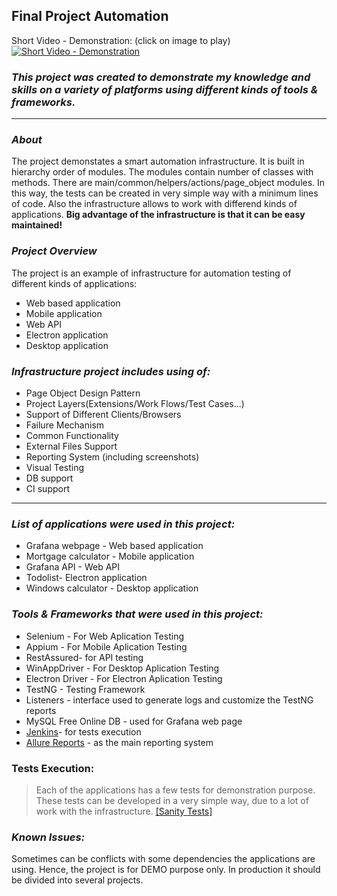 ## **Final Project Automation**
Short Video - Demonstration: (click on image to play)
[![Short Video - Demonstration](https://i.imgur.com/8NZ2zWs.png)](https://youtu.be/Kf18-mCF3Ro)

### **_This project was created to demonstrate my knowledge and skills on a variety of platforms using different kinds of tools & frameworks._**
***
### _About_
The project demonstates a smart automation infrastructure. It is built in hierarchy order of modules. The modules contain number of classes with methods.
There are main/common/helpers/actions/page_object modules.
In this way, the tests can be created in very simple way with a minimum lines of code.
Also the infrastructure allows to work with differend kinds of applications.
**Big advantage of the infrastructure is that it can be easy maintained!**

### _Project Overview_

The project is an example of infrastructure for automation testing of different kinds of applications:
* Web based application
* Mobile application
* Web API
* Electron application
* Desktop application

### **_Infrastructure project includes using of:_**
* Page Object Design Pattern
* Project Layers(Extensions/Work Flows/Test Cases...)
* Support of Different Clients/Browsers
* Failure Mechanism
* Common Functionality
* External Files Support
* Reporting System (including screenshots)
* Visual Testing
* DB support
* CI support  

***

### _List of applications were used in this project:_
* Grafana webpage - Web based application
* Mortgage calculator - Mobile application
* Grafana API - Web API
* Todolist- Electron application
* Windows calculator - Desktop application

### _Tools & Frameworks that were used in this project:_
* Selenium - For Web Aplication Testing
* Appium - For Mobile Aplication Testing
* RestAssured- for API testing
* WinAppDriver - For Desktop Aplication Testing
* Electron Driver - For Electron Aplication Testing
* TestNG - Testing Framework
* Listeners - interface used to generate logs and customize the TestNG reports
* MySQL Free Online DB - used for Grafana web  page
* [Jenkins](https://www.jenkins.io/)- for tests execution
* [Allure Reports](http://allure.qatools.ru/) - as the main reporting system

### Tests Execution:
> Each of the applications has a few tests for demonstration purpose.
These tests can be developed in a very simple way, due to a lot of work with the infrastructure.
[[Sanity Tests]](https://github.com/michaelasayag/MyFinalProject/tree/master/src/test/java/sanity)

### _Known Issues:_
Sometimes can be conflicts with some dependencies the applications are using.
Hence, the project is for DEMO purpose only. In production it should be divided into several projects.
